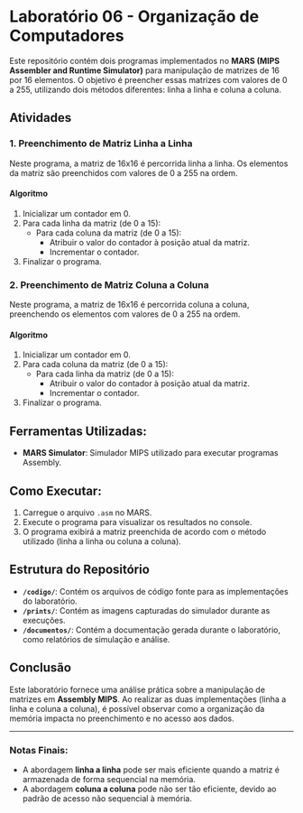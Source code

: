 # Laboratório 06 - Organização de Computadores

Este repositório contém dois programas implementados no **MARS (MIPS Assembler and Runtime Simulator)** para manipulação de matrizes de 16 por 16 elementos. O objetivo é preencher essas matrizes com valores de 0 a 255, utilizando dois métodos diferentes: linha a linha e coluna a coluna.

## Atividades

### 1. Preenchimento de Matriz Linha a Linha

Neste programa, a matriz de 16x16 é percorrida linha a linha. Os elementos da matriz são preenchidos com valores de 0 a 255 na ordem.

#### Algoritmo
1. Inicializar um contador em 0.
2. Para cada linha da matriz (de 0 a 15):
   - Para cada coluna da matriz (de 0 a 15):
     - Atribuir o valor do contador à posição atual da matriz.
     - Incrementar o contador.
3. Finalizar o programa.

### 2. Preenchimento de Matriz Coluna a Coluna

Neste programa, a matriz de 16x16 é percorrida coluna a coluna, preenchendo os elementos com valores de 0 a 255 na ordem.

#### Algoritmo
1. Inicializar um contador em 0.
2. Para cada coluna da matriz (de 0 a 15):
   - Para cada linha da matriz (de 0 a 15):
     - Atribuir o valor do contador à posição atual da matriz.
     - Incrementar o contador.
3. Finalizar o programa.

## Ferramentas Utilizadas:
- **MARS Simulator**: Simulador MIPS utilizado para executar programas Assembly.

## Como Executar:
1. Carregue o arquivo `.asm` no MARS.
2. Execute o programa para visualizar os resultados no console.
3. O programa exibirá a matriz preenchida de acordo com o método utilizado (linha a linha ou coluna a coluna).

## Estrutura do Repositório

- **`/codigo/`**: Contém os arquivos de código fonte para as implementações do laboratório.
- **`/prints/`**: Contém as imagens capturadas do simulador durante as execuções.
- **`/documentos/`**: Contém a documentação gerada durante o laboratório, como relatórios de simulação e análise.

## Conclusão

Este laboratório fornece uma análise prática sobre a manipulação de matrizes em **Assembly MIPS**. Ao realizar as duas implementações (linha a linha e coluna a coluna), é possível observar como a organização da memória impacta no preenchimento e no acesso aos dados.

---

### Notas Finais:
- A abordagem **linha a linha** pode ser mais eficiente quando a matriz é armazenada de forma sequencial na memória.
- A abordagem **coluna a coluna** pode não ser tão eficiente, devido ao padrão de acesso não sequencial à memória.


